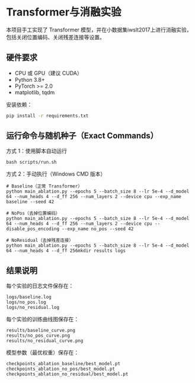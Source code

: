 # Transformer与消融实验

本项目手工实现了 Transformer 模型，并在小数据集iwslt2017上进行消融实验，包括关闭位置编码、关闭残差连接等设置。

## 硬件要求

- CPU 或 GPU（建议 CUDA）
- Python 3.8+
- PyTorch >= 2.0
- matplotlib, tqdm

安装依赖：
```bash
pip install -r requirements.txt
```
## 运行命令与随机种子（Exact Commands）
方式 1：使用脚本自动运行
```
bash scripts/run.sh
```
方式 2：手动执行（Windows CMD 版本）
```
# Baseline（正常 Transformer）
python main_ablation.py --epochs 5 --batch_size 8 --lr 5e-4 --d_model 64 --num_heads 4 --d_ff 256 --num_layers 2 --device cpu --exp_name baseline --seed 42

# NoPos（去掉位置编码）
python main_ablation.py --epochs 5 --batch_size 8 --lr 5e-4 --d_model 64 --num_heads 4 --d_ff 256 --num_layers 2 --device cpu --disable_pos_encoding --exp_name no_pos --seed 42

# NoResidual（去掉残差连接）
python main_ablation.py --epochs 5 --batch_size 8 --lr 5e-4 --d_model 64 --num_heads 4 --d_ff 256mkdir results logs
```
## 结果说明

每个实验的日志文件保存在：
```
logs/baseline.log
logs/no_pos.log
logs/no_residual.log
```
每个实验的训练曲线图保存在：
```
results/baseline_curve.png
results/no_pos_curve.png
results/no_residual_curve.png
```
模型参数（最优权重）保存在：
```
checkpoints_ablation_baseline/best_model.pt
checkpoints_ablation_no_pos/best_model.pt
checkpoints_ablation_no_residual/best_model.pt
```